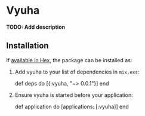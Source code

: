 # Vyuha

**TODO: Add description**

## Installation

If [available in Hex](https://hex.pm/docs/publish), the package can be installed as:

  1. Add vyuha to your list of dependencies in `mix.exs`:

        def deps do
          [{:vyuha, "~> 0.0.1"}]
        end

  2. Ensure vyuha is started before your application:

        def application do
          [applications: [:vyuha]]
        end

